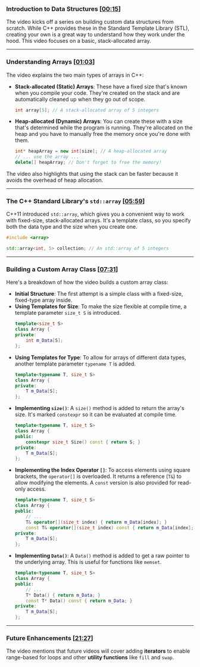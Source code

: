 ### Introduction to Data Structures \[[00:15](http://www.youtube.com/watch?v=TzB5ZeKQIHM&t=15)\]

The video kicks off a series on building custom data structures from scratch. While C++ provides these in the Standard Template Library (STL), creating your own is a great way to understand how they work under the hood. This video focuses on a basic, stack-allocated array.

-----

### Understanding Arrays \[[01:03](http://www.youtube.com/watch?v=TzB5ZeKQIHM&t=63)\]

The video explains the two main types of arrays in C++:

  * **Stack-allocated (Static) Arrays**: These have a fixed size that's known when you compile your code. They're created on the stack and are automatically cleaned up when they go out of scope.
    ```cpp
    int array[5]; // A stack-allocated array of 5 integers
    ```
  * **Heap-allocated (Dynamic) Arrays**: You can create these with a size that's determined while the program is running. They're allocated on the heap and you have to manually free the memory once you're done with them.
    ```cpp
    int* heapArray = new int[size]; // A heap-allocated array
    // ... use the array ...
    delete[] heapArray; // Don't forget to free the memory!
    ```

The video also highlights that using the stack can be faster because it avoids the overhead of heap allocation.

-----

### The C++ Standard Library's `std::array` \[[05:59](http://www.youtube.com/watch?v=TzB5ZeKQIHM&t=359)\]

C++11 introduced `std::array`, which gives you a convenient way to work with fixed-size, stack-allocated arrays. It's a template class, so you specify both the data type and the size when you create one.

```cpp
#include <array>

std::array<int, 5> collection; // An std::array of 5 integers
```

-----

### Building a Custom Array Class \[[07:31](http://www.youtube.com/watch?v=TzB5ZeKQIHM&t=451)\]

Here's a breakdown of how the video builds a custom array class:

  * **Initial Structure**: The first attempt is a simple class with a fixed-size, fixed-type array inside.
  * **Using Templates for Size**: To make the size flexible at compile time, a template parameter `size_t S` is introduced.
    ```cpp
    template<size_t S>
    class Array {
    private:
        int m_Data[S];
    };
    ```
  * **Using Templates for Type**: To allow for arrays of different data types, another template parameter `typename T` is added.
    ```cpp
    template<typename T, size_t S>
    class Array {
    private:
        T m_Data[S];
    };
    ```
  * **Implementing `size()`**: A `size()` method is added to return the array's size. It's marked `constexpr` so it can be evaluated at compile time.
    ```cpp
    template<typename T, size_t S>
    class Array {
    public:
        constexpr size_t Size() const { return S; }
    private:
        T m_Data[S];
    };
    ```
  * **Implementing the Index Operator `[]`**: To access elements using square brackets, the `operator[]` is overloaded. It returns a reference (`T&`) to allow modifying the elements. A `const` version is also provided for read-only access.
    ```cpp
    template<typename T, size_t S>
    class Array {
    public:
        // ...
        T& operator[](size_t index) { return m_Data[index]; }
        const T& operator[](size_t index) const { return m_Data[index]; }
    private:
        T m_Data[S];
    };
    ```
  * **Implementing `Data()`**: A `Data()` method is added to get a raw pointer to the underlying array. This is useful for functions like `memset`.
    ```cpp
    template<typename T, size_t S>
    class Array {
    public:
        // ...
        T* Data() { return m_Data; }
        const T* Data() const { return m_Data; }
    private:
        T m_Data[S];
    };
    ```

-----

### Future Enhancements \[[21:27](http://www.youtube.com/watch?v=TzB5ZeKQIHM&t=1287)\]

The video mentions that future videos will cover adding **iterators** to enable range-based for loops and other **utility functions** like `fill` and `swap`.
